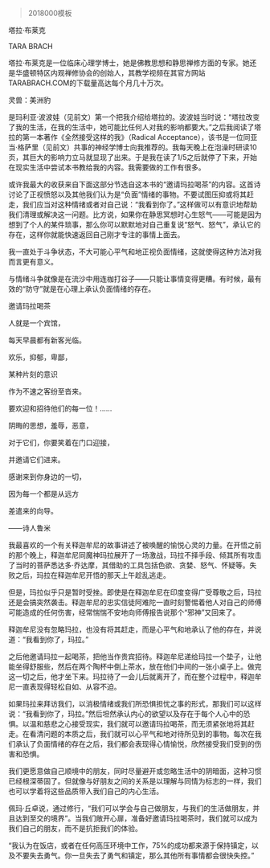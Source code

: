 # 
> 2018000模板



塔拉·布莱克


TARA BRACH


塔拉·布莱克是一位临床心理学博士，她是佛教思想和静思禅修方面的专家。她还是华盛顿特区内观禅修协会的创始人，其教学视频在其官方网站TARABRACH.COM的下载量高达每个月几十万次。

灵兽：美洲豹


是玛利亚·波波娃（见前文）第一个把我介绍给塔拉的。波波娃当时说：“塔拉改变了我的生活，在我的生活中，她可能比任何人对我的影响都要大。”之后我阅读了塔拉的第一本著作《全然接受这样的我》（Radical Acceptance），该书是一位同亚当·格萨里（见前文）共事的神经学博士向我推荐的。我每天晚上在泡澡时研读10页，其巨大的影响力立马就显现了出来。于是我在读了1/5之后就停了下来，开始在现实生活中尝试本书教给我的内容。我需要做的工作有很多。

或许我最大的收获来自下面这部分节选自这本书的“邀请玛拉喝茶”的内容。这首诗讨论了正视愤怒以及其他我们认为是“负面”情绪的事物。不要试图压抑或将其赶走，我们应当对这种情绪或者对自己说：“我看到你了。”这样做可以有意识地帮助我们清理或解决这一问题。比方说，如果你在静思冥想时心生怒气——可能是因为想到了个人的某件琐事，那么你可以默默地对自己重复说“怒气、怒气”，承认它的存在，这样你就能快速返回自己刚才专注的事情上面去。

我一直处于斗争状态，不大可能心平气和地正视负面情绪，这就使得这种方法对我而言更有意义。

与情绪斗争就像是在流沙中用连枷打谷子——只能让事情变得更糟。有时候，最有效的“防守”就是在心理上承认负面情绪的存在。

邀请玛拉喝茶

人就是一个宾馆，

每天早晨都有新客光临。

欢乐，抑郁，卑鄙，

某种片刻的意识

作为不速之客纷至沓来。

要欢迎和招待他们的每一位！……

阴晦的思想，羞辱，恶意，

对于它们，你要笑着在门口迎接，

并邀请它们进来。

感谢来到你身边的一切，

因为每一个都是从远方

差遣来的向导。

——诗人鲁米


我最喜欢的一个有关释迦牟尼的故事讲述了被唤醒的愉悦心灵的力量。在开悟之前的那个晚上，释迦牟尼同魔神玛拉展开了一场激战，玛拉不择手段、倾其所有攻击了当时的菩萨悉达多·乔达摩，其借助的工具包括色欲、贪婪、怒气、怀疑等。失败之后，玛拉在释迦牟尼开悟的那天上午趁乱逃走。

但是，玛拉似乎只是暂时受挫。即使是在释迦牟尼在印度变得广受尊敬之后，玛拉还是会搞突然袭击。释迦牟尼的忠实信徒阿难陀一直时刻警惕着他人对自己的师傅可能造成的任何伤害，经常惴惴不安地向师傅报告说那个“邪神”又回来了。

释迦牟尼没有忽略玛拉，也没有将其赶走，而是心平气和地承认了他的存在，并说道：“我看到你了，玛拉。”

之后他邀请玛拉一起喝茶，把他当作贵宾招待。释迦牟尼递给玛拉一个垫子，让他能坐得舒服些，然后在两个陶杯中倒上茶水，放在他们中间的一张小桌子上。做完这一切之后，他才坐下来。玛拉待了一会儿后就离开了，而在整个过程中，释迦牟尼一直表现得轻松自如、从容不迫。

如果玛拉来拜访我们，以消极情绪或我们所恐惧担忧之事的形式，那我们可以这样说：“我看到你了，玛拉。”然后坦然承认内心的欲望以及存在于每个人心中的恐惧。以温和慈悲之心接受现实，我们就可以邀请玛拉喝茶，而无须紧张地将其赶走。在看清问题的本质之后，我们就可以心平气和地对待所见到的事物。每次在我们承认了负面情绪的存在之后，我们都会表现得心情愉悦，欣然接受我们受到的伤害和恐惧。

我们更愿意做自己顺境中的朋友，同时尽量避开或忽略生活中的阴暗面，这种习惯已经根深蒂固了。但就像与好朋友之间的关系是以理解与同情为标志的一样，我们也可以学着将这些品质带入我们自己的内心生活。

佩玛·丘卓说，通过修行，“我们可以学会与自己做朋友，与我们的生活做朋友，并且达到至交的境界”。当我们敞开心扉，准备好邀请玛拉喝茶时，我们就可以成为我们自己的朋友，而不是抗拒我们的体验。





“我认为在饭店，或者在任何高压环境中工作，75%的成功都来源于保持镇定，以及不要失去勇气。你一旦失去了勇气和镇定，那么其他所有事情都会很快失控。”


